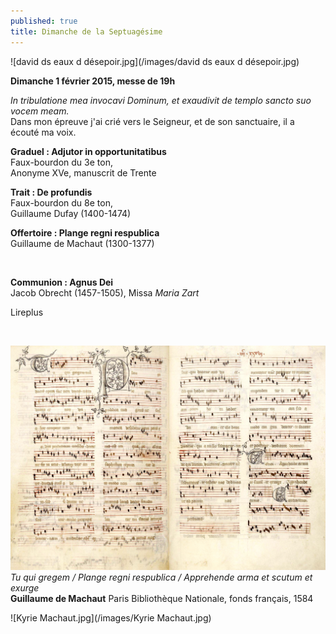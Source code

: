 ```yaml
---
published: true
title: Dimanche de la Septuagésime
---
```


![david ds eaux d désepoir.jpg](/images/david ds eaux d désepoir.jpg)


**Dimanche 1 février 2015, messe de 19h**  

*In tribulatione mea invocavi Dominum, et exaudivit de templo sancto suo vocem meam.*  
Dans mon épreuve j'ai crié vers le Seigneur, et de son sanctuaire, il a écouté ma voix.

**Graduel : Adjutor in opportunitatibus**  
Faux-bourdon du 3e ton,  
Anonyme XVe, manuscrit de Trente

**Trait : De profundis**  
Faux-bourdon du 8e ton,  
Guillaume Dufay (1400-1474)

**Offertoire : Plange regni respublica**  
Guillaume de Machaut (1300-1377)

&nbsp;

**Communion : Agnus Dei**  
Jacob Obrecht (1457-1505), Missa *Maria Zart*

Lireplus

&nbsp;

![machaut.jpeg](/images/machaut.jpeg)
*Tu qui gregem / Plange regni respublica / Apprehende arma et scutum et exurge*  
**Guillaume de Machaut** Paris Bibliothèque Nationale, fonds français, 1584

![Kyrie Machaut.jpg](/images/Kyrie Machaut.jpg)
